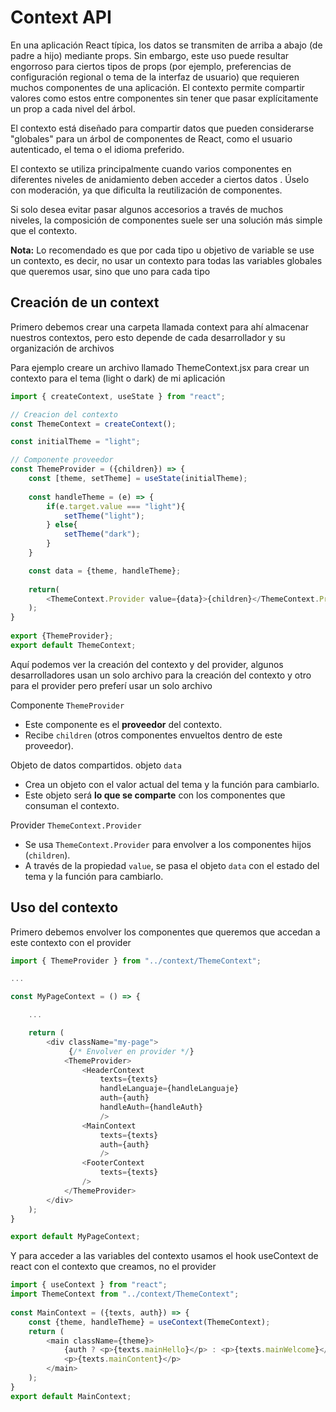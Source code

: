 # **Context API**

En una aplicación React típica, los datos se transmiten de arriba a abajo (de padre a hijo) mediante props. Sin embargo, este uso puede resultar engorroso para ciertos tipos de props (por ejemplo, preferencias de configuración regional o tema de la interfaz de usuario) que requieren muchos componentes de una aplicación. El contexto permite compartir valores como estos entre componentes sin tener que pasar explícitamente un prop a cada nivel del árbol.

El contexto está diseñado para compartir datos que pueden considerarse "globales" para un árbol de componentes de React, como el usuario autenticado, el tema o el idioma preferido.

El contexto se utiliza principalmente cuando varios componentes en diferentes niveles de anidamiento deben acceder a ciertos datos . Úselo con moderación, ya que dificulta la reutilización de componentes.

Si solo desea evitar pasar algunos accesorios a través de muchos niveles, la composición de componentes suele ser una solución más simple que el contexto.

**Nota:** Lo recomendado es que por cada tipo u objetivo de variable se use un contexto, es decir, no usar un contexto para todas las variables globales que queremos usar, sino que uno para cada tipo 


## **Creación de un context**

Primero debemos crear una carpeta llamada context para ahí almacenar nuestros contextos, pero esto depende de cada desarrollador y su organización de archivos 

Para ejemplo creare un archivo llamado ThemeContext.jsx para crear un contexto para el tema (light o dark) de mi aplicación 

```javascript
import { createContext, useState } from "react";

// Creacion del contexto
const ThemeContext = createContext();

const initialTheme = "light";

// Componente proveedor
const ThemeProvider = ({children}) => {
    const [theme, setTheme] = useState(initialTheme);
  
    const handleTheme = (e) => {
        if(e.target.value === "light"){
            setTheme("light");
        } else{
            setTheme("dark");
        }
    }

    const data = {theme, handleTheme};
  
    return(
        <ThemeContext.Provider value={data}>{children}</ThemeContext.Provider>
    );
}
  
export {ThemeProvider};
export default ThemeContext;
```

Aquí podemos ver la creación del contexto y del provider, algunos desarrolladores usan un solo archivo para la creación del contexto y otro para el provider pero preferí usar un solo archivo 

Componente `ThemeProvider`
- Este componente es el **proveedor** del contexto.
- Recibe `children` (otros componentes envueltos dentro de este proveedor).

Objeto de datos compartidos. objeto `data`
- Crea un objeto con el valor actual del tema y la función para cambiarlo.
- Este objeto será **lo que se comparte** con los componentes que consuman el contexto.

Provider `ThemeContext.Provider`
- Se usa `ThemeContext.Provider` para envolver a los componentes hijos (`children`).
- A través de la propiedad `value`, se pasa el objeto `data` con el estado del tema y la función para cambiarlo.


## **Uso del contexto**

Primero debemos envolver los componentes que queremos que accedan a este contexto con el provider

```javascript
import { ThemeProvider } from "../context/ThemeContext";

...

const MyPageContext = () => {

	...

    return (
        <div className="my-page">
	         {/* Envolver en provider */}
            <ThemeProvider>
                <HeaderContext
                    texts={texts}
                    handleLanguaje={handleLanguaje}
                    auth={auth}
                    handleAuth={handleAuth}
                    />
                <MainContext
                    texts={texts}
                    auth={auth}
                    />
                <FooterContext
                    texts={texts}
                />
            </ThemeProvider>
        </div>
    );
}  

export default MyPageContext;
```

Y para acceder a las variables del contexto usamos el hook useContext de react con el contexto que creamos, no el provider

```javascript
import { useContext } from "react";
import ThemeContext from "../context/ThemeContext";
  
const MainContext = ({texts, auth}) => {
    const {theme, handleTheme} = useContext(ThemeContext);
    return (
        <main className={theme}>
            {auth ? <p>{texts.mainHello}</p> : <p>{texts.mainWelcome}</p>}
            <p>{texts.mainContent}</p>
        </main>
    );
}
export default MainContext;
```

